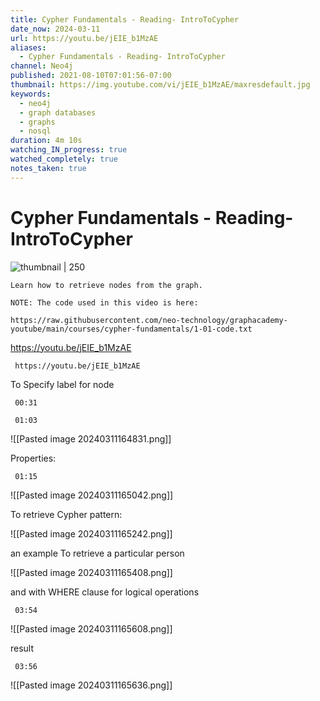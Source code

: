 ```yaml
---
title: Cypher Fundamentals - Reading- IntroToCypher
date_now: 2024-03-11
url: https://youtu.be/jEIE_b1MzAE
aliases:
  - Cypher Fundamentals - Reading- IntroToCypher
channel: Neo4j
published: 2021-08-10T07:01:56-07:00
thumbnail: https://img.youtube.com/vi/jEIE_b1MzAE/maxresdefault.jpg
keywords:
  - neo4j
  - graph databases
  - graphs
  - nosql
duration: 4m 10s
watching_IN_progress: true
watched_completely: true
notes_taken: true
---
```



# Cypher Fundamentals - Reading- IntroToCypher



![thumbnail | 250](https://img.youtube.com/vi/jEIE_b1MzAE/maxresdefault.jpg)



```
Learn how to retrieve nodes from the graph.

NOTE: The code used in this video is here:

https://raw.githubusercontent.com/neo-technology/graphacademy-youtube/main/courses/cypher-fundamentals/1-01-code.txt
```




https://youtu.be/jEIE_b1MzAE



```timestamp-url 
 https://youtu.be/jEIE_b1MzAE
 ```


To Specify label for node
```timestamp 
 00:31
 ```

```timestamp 
 01:03
 ```
![[Pasted image 20240311164831.png]]

Properties:
```timestamp 
 01:15
 ```

![[Pasted image 20240311165042.png]]

To retrieve
Cypher pattern:

![[Pasted image 20240311165242.png]]

an example
To retrieve a particular person

![[Pasted image 20240311165408.png]]

and with WHERE clause for logical operations

```timestamp 
 03:54
 ```

![[Pasted image 20240311165608.png]]

result
```timestamp 
 03:56
 ```

![[Pasted image 20240311165636.png]]


